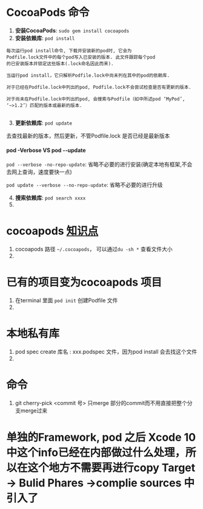 
# CocoaPods 命令

1. **安装CocoaPods**: `sudo gem install cocoapods`
2. **安装依赖库**: ` pod install ` 

```
每次运行pod install命令, 下载并安装新的pod时, 它会为
Podfile.lock文件中的每个pod写入已安装的版本. 此文件跟踪每个pod
的已安装版本并锁定这些版本(.lock命名因此而来).

当运行pod install，它只解析Podfile.lock中尚未列在其中的pod的依赖库.

对于已经在Podfile.lock中列出的pod, Podfile.lock不会尝试检查是否有更新的版本.

对于尚未在Podfile.lock中列出的pod, 会搜索与Podfile（如中所述pod ‘MyPod’, ‘~>1.2’）匹配的版本或最新的版本.


```

3. **更新依赖库**: ``` pod update ```

去查找最新的版本，然后更新，不管Podfile.lock 是否已经是最新版本

#### pod -Verbose  VS pod --update

```pod --verbose -no-repo-update```: 
 省略不必要的进行安装(确定本地有框架,不会去网上查询，速度要快一点)

```pod update --verbose --no-repo-update```: 
省略不必要的进行升级

4. **搜索依赖库**: ``` pod search xxxx ```
5. 

# cocoapods [知识点](http://guides.cocoapods.org/syntax/podfile.html)

1. cocoapods 路径 ```~/.cocoapods```， 可以通过```du -sh *``` 查看文件大小
2. 

# 已有的项目变为cocoapods 项目

1. 在terminal 里面 ```pod init``` 创建Podfile 文件
2. 

# 本地私有库
1. pod spec create 库名 : xxx.podspec 文件，因为pod install 会去找这个文件
2. 
# 命令
1. git cherry-pick <commit 号> 只merge 部分的commit而不用直接把整个分支merge过来

# 单独的Framework, pod 之后 Xcode 10 中这个info已经在内部做过什么处理，所以在这个地方不需要再进行copy Target -> Bulid Phares ->complie sources 中引入了


